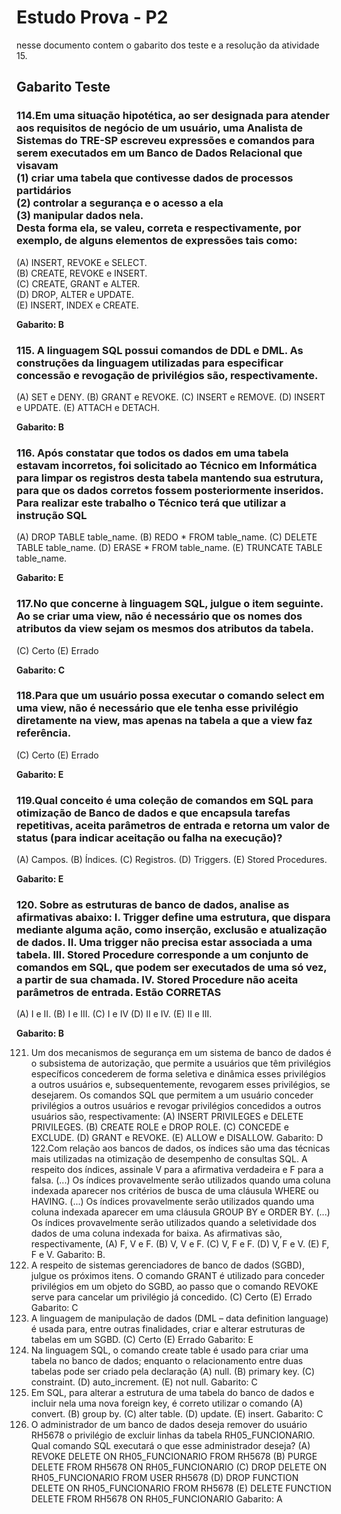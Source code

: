 # Estudo Prova - P2
nesse documento contem o gabarito dos teste e a resolução da atividade 15. 

## Gabarito Teste

<h3>
  114.Em uma situação hipotética, ao ser designada para atender aos requisitos 
de negócio de um usuário, uma Analista de Sistemas do TRE-SP escreveu 
expressões e comandos para serem executados em um Banco de Dados Relacional 
que visavam<br>(1) criar uma tabela que contivesse dados de processos 
partidários <br>(2) controlar a segurança e o acesso a ela<br>(3) manipular dados
nela. <br> Desta forma ela, se valeu, correta e respectivamente, por exemplo, de 
alguns elementos de expressões tais como:
</h3>
<P>
  (A) INSERT, REVOKE e SELECT.<br> 
(B) CREATE, REVOKE e INSERT.<br> 
(C) CREATE, GRANT e ALTER.<br> 
(D) DROP, ALTER e UPDATE.<br> 
(E) INSERT, INDEX e CREATE.<br>
</P>
<strong>
  Gabarito: B
</strong>

<h3>
  115. A linguagem SQL possui comandos de DDL e DML. As construções da linguagem 
utilizadas para especificar concessão e revogação de privilégios são, 
respectivamente.
</h3>
<P>
  (A) SET e DENY.
(B) GRANT e REVOKE. 
(C) INSERT e REMOVE. 
(D) INSERT e UPDATE. 
(E) ATTACH e DETACH.
</P>
<strong>
  Gabarito: B
</strong>
<h3>
  116. Após constatar que todos os dados em uma tabela estavam incorretos, foi
solicitado ao Técnico em Informática para limpar os registros desta tabela 
mantendo sua estrutura, para que os dados corretos fossem posteriormente 
inseridos. Para realizar este trabalho o Técnico terá que utilizar a 
instrução SQL 
</h3>
<P>
  (A) DROP TABLE table_name.
(B) REDO * FROM table_name. 
(C) DELETE TABLE table_name. 
(D) ERASE * FROM table_name.
(E) TRUNCATE TABLE table_name.
</P>
<strong>
  Gabarito: E
</strong>

<h3>
  117.No que concerne à linguagem SQL, julgue o item seguinte.
Ao se criar uma view, não é necessário que os nomes dos atributos da view 
sejam os mesmos dos atributos da tabela.
</h3>
<P>
  (C) Certo
(E) Errado
</P>
<strong>
  Gabarito: C
</strong>

<h3>
  118.Para que um usuário possa executar o comando select em uma view, não é 
necessário que ele tenha esse privilégio diretamente na view, mas apenas na 
tabela a que a view faz referência.
</h3>
<P>
  (C) Certo
(E) Errado
</P>
<strong>
  Gabarito: E
</strong>

<h3>
  119.Qual conceito é uma coleção de comandos em SQL para otimização de Banco 
de dados e que encapsula tarefas repetitivas, aceita parâmetros de entrada 
e retorna um valor de status (para indicar aceitação ou falha na execução)?
</h3>
<P>
  (A) Campos.
(B) Índices.
(C) Registros.
(D) Triggers.
(E) Stored Procedures.
</P>
<strong>
  Gabarito: E
</strong>

<h3>
  120. Sobre as estruturas de banco de dados, analise as afirmativas abaixo:
I. Trigger define uma estrutura, que dispara mediante alguma ação, como 
inserção, exclusão e atualização de dados.
II. Uma trigger não precisa estar associada a uma tabela.
III. Stored Procedure corresponde a um conjunto de comandos em SQL, que podem 
ser executados de uma só vez, a partir de sua chamada.
IV. Stored Procedure não aceita parâmetros de entrada.
Estão CORRETAS
</h3>
<P>
  
(A) I e II. 
(B) I e III. 
(C) I e IV 
(D) II e IV. 
(E) II e III.
</P>
<strong>
  Gabarito: B
</strong>









121. Um dos mecanismos de segurança em um sistema de banco de dados é o 
subsistema de autorização, que permite a usuários que têm privilégios 
específicos concederem de forma seletiva e dinâmica esses privilégios a 
outros usuários e, subsequentemente, revogarem esses privilégios, se 
desejarem. Os comandos SQL que permitem a um usuário conceder privilégios a 
outros usuários e revogar privilégios concedidos a outros usuários são, 
respectivamente:
(A) INSERT PRIVILEGES e DELETE PRIVILEGES. 
(B) CREATE ROLE e DROP ROLE.
(C) CONCEDE e EXCLUDE. 
(D) GRANT e REVOKE.
(E) ALLOW e DISALLOW.
Gabarito: D
122.Com relação aos bancos de dados, os índices são uma das técnicas mais 
utilizadas na otimização de desempenho de consultas SQL.
A respeito dos índices, assinale V para a afirmativa verdadeira e F para a 
falsa.
(...) Os índices provavelmente serão utilizados quando uma coluna indexada 
aparecer nos critérios de busca de uma cláusula WHERE ou HAVING.
(...) Os índices provavelmente serão utilizados quando uma coluna indexada 
aparecer em uma cláusula GROUP BY e ORDER BY.
(...) Os índices provavelmente serão utilizados quando a seletividade dos 
dados de uma coluna indexada for baixa.
As afirmativas são, respectivamente, 
(A) F, V e F.
(B) V, V e F.
(C) V, F e F.
(D) V, F e V. 
(E) F, F e V.
Gabarito: B.
123. A respeito de sistemas gerenciadores de banco de dados (SGBD), julgue 
os próximos itens.
O comando GRANT é utilizado para conceder privilégios em um objeto do SGBD, 
ao passo que o comando REVOKE serve para cancelar um privilégio já concedido.
(C) Certo
(E) Errado
Gabarito: C
124. A linguagem de manipulação de dados (DML – data definition language) é 
usada para, entre outras finalidades, criar e alterar estruturas de tabelas 
em um SGBD.
(C) Certo
(E) Errado
Gabarito: E
125. Na linguagem SQL, o comando create table é usado para criar uma tabela 
no banco de dados; enquanto o relacionamento entre duas tabelas pode ser 
criado pela declaração
(A) null.
(B) primary key.
(C) constraint.
(D) auto_increment. 
(E) not null.
Gabarito: C
126. Em SQL, para alterar a estrutura de uma tabela do banco de dados e 
incluir nela uma nova foreign key, é correto utilizar o comando
(A) convert.
(B) group by. 
(C) alter table. 
(D) update.
(E) insert.
Gabarito: C
127. O administrador de um banco de dados deseja remover do usuário RH5678 
o privilégio de excluir linhas da tabela RH05_FUNCIONARIO.
Qual comando SQL executará o que esse administrador deseja?
(A) REVOKE DELETE ON RH05_FUNCIONARIO FROM RH5678
(B) PURGE DELETE FROM RH5678 ON RH05_FUNCIONARIO
(C) DROP DELETE ON RH05_FUNCIONARIO FROM USER RH5678
(D) DROP FUNCTION DELETE ON RH05_FUNCIONARIO FROM RH5678 
(E) DELETE FUNCTION DELETE FROM RH5678 ON RH05_FUNCIONARIO
Gabarito: A
<h3>
  
</h3>
<P>
  
</P>
<strong>
  
</strong>
